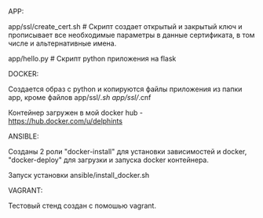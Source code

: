 APP:

app/ssl/create_cert.sh # Скрипт создает открытый и закрытый ключ и прописывает все необходимые параметры в данные сертификата, в том числе и альтернативные имена.

app/hello.py # Скрипт python приложения на flask

DOCKER:

Создается образ с python и копируются файлы приложения из папки app, кроме файлов app/ssl/*.sh app/ssl/*.cnf

Контейнер загружен в мой docker hub - https://hub.docker.com/u/delphints

ANSIBLE:

Созданы 2 роли "docker-install" для установки зависимостей и docker, "docker-deploy" для загрузки и запуска docker контейнера.

Запуск установки ansible/install_docker.sh

VAGRANT:

Тестовый стенд создан с помошью vagrant.
